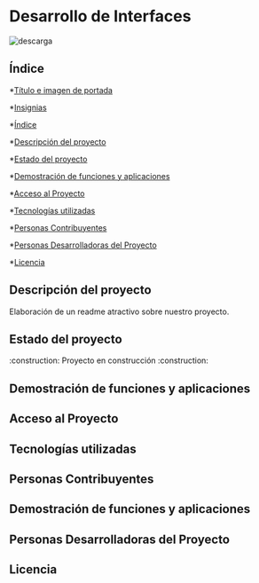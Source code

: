 <h1>Desarrollo de Interfaces</h1>

![descarga](https://github.com/user-attachments/assets/bb0839fd-b0d0-4937-a878-9f33e3e24199)

<h2>Índice</h2>

*[Título e imagen de portada](#título-e-imagen-de-portada)

*[Insignias](#insignias)

*[Índice](#índice)

*[Descripción del proyecto](#descripción-del-proyecto)

*[Estado del proyecto](#estado-del-proyecto)

*[Demostración de funciones y aplicaciones](#demostración-de-funciones-y-aplicaciones)

*[Acceso al Proyecto](#acceso-al-proyecto)

*[Tecnologías utilizadas](#tecnologías-utilizadas)

*[Personas Contribuyentes](#personas-contribuyentes)

*[Personas Desarrolladoras del Proyecto](#personas-desarrolladoras-del-proyecto)

*[Licencia](#licencia)

<h2>Descripción del proyecto</h2>
<p>Elaboración de un readme atractivo sobre nuestro proyecto.</p>

<h2>Estado del proyecto</h2>
<p>:construction: Proyecto en construcción :construction:</p>

<h2>Demostración de funciones y aplicaciones</h2>

<h2>Acceso al Proyecto</h2>

<h2>Tecnologías utilizadas</h2>

<h2>Personas Contribuyentes</h2>

<h2>Demostración de funciones y aplicaciones</h2>

<h2>Personas Desarrolladoras del Proyecto</h2>

<h2>Licencia</h2>
